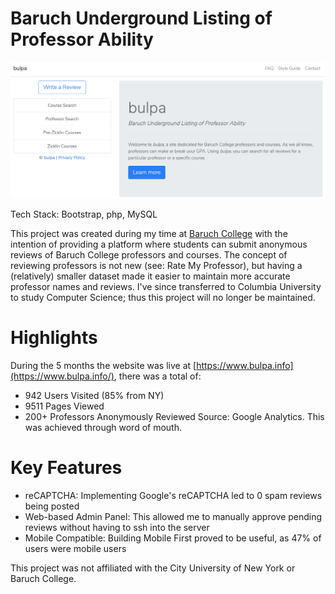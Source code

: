 # Baruch Underground Listing of Professor Ability

![home-page](/bulpa_home.png?raw=true "bulpa Homepage")

Tech Stack: Bootstrap, php, MySQL

This project was created during my time at [Baruch College](http://baruch.cuny.edu) with the intention of providing a platform where students can submit anonymous reviews of Baruch College professors and courses. The concept of reviewing professors is not new (see: Rate My Professor), but having a (relatively) smaller dataset made it easier to maintain more accurate professor names and reviews. I've since transferred to Columbia University to study Computer Science; thus this project will no longer be maintained.

# Highlights
During the 5 months the website was live at [https://www.bulpa.info](https://www.bulpa.info/), there was a total of:
* 942 Users Visited (85% from NY)
* 9511 Pages Viewed
* 200+ Professors Anonymously Reviewed
Source: Google Analytics. This was achieved through word of mouth.

# Key Features
* reCAPTCHA: Implementing Google's reCAPTCHA led to 0 spam reviews being posted
* Web-based Admin Panel: This allowed me to manually approve pending reviews without having to ssh into the server
* Mobile Compatible: Building Mobile First proved to be useful, as 47% of users were mobile users

This project was not affiliated with the City University of New York or Baruch College.
